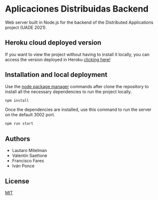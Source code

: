# Aplicaciones Distribuidas Backend

Web server built in Node.js for the backend of the Distributed Applications project (UADE 2021).

## Heroku cloud deployed version

If you want to view the project without having to install it locally, you can access the version deployed in Heroku [clicking here!](https://distribuidas-backend.herokuapp.com/)

## Installation and local deployment

Use the [node package manager](https://www.npmjs.com/) commands after clone the repository to install all the necessary dependencies to run the project locally.

```bash
npm install
```

Once the dependencies are installed, use this command to run the server on the default 3002 port.

```bash
npm run start
```


## Authors
- Lautaro Mitelman
- Valentin Saettone
- Francisco Fares
- Iván Ponce

## License
[MIT](https://choosealicense.com/licenses/mit/)